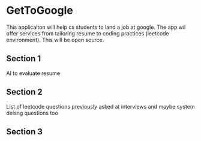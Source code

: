 # GetToGoogle
This applicaiton will help cs students to land a job at google. The app wil offer services from tailoring resume to coding practices (leetcode environment). This will be open source.
## Section 1
AI to evaluate resume

## Section 2
List of leetcode questions previously asked at interviews and maybe system deisng questions too

## Section 3
